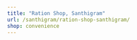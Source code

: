 ```yaml
---
title: "Ration Shop, Santhigram"
url: /santhigram/ration-shop-santhigram/
shop: convenience
---
```

